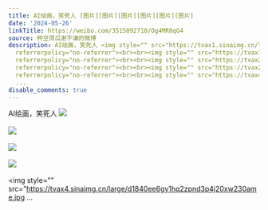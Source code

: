 ```yaml
---
title: AI绘画，笑死人 [图片][图片][图片][图片][图片][图片]
date: '2024-05-26'
linkTitle: https://weibo.com/3515092710/Og4MR8qG4
source: 种豆得瓜谢不谦的微博
description: AI绘画，笑死人 <img style="" src="https://tvax1.sinaimg.cn/large/d1840ee6gy1hq2zpr4wj3j20xw2307jk.jpg"
  referrerpolicy="no-referrer"><br><br><img style="" src="https://tvax1.sinaimg.cn/large/d1840ee6gy1hq2zplklcvj20xw230nb0.jpg"
  referrerpolicy="no-referrer"><br><br><img style="" src="https://tvax2.sinaimg.cn/large/d1840ee6gy1hq2zpm4qn8j20xw230wrh.jpg"
  referrerpolicy="no-referrer"><br><br><img style="" src="https://tvax2.sinaimg.cn/large/d1840ee6gy1hq2zpmvm6vj20xw230h07.jpg"
  referrerpolicy="no-referrer"><br><br><img style="" src="https://tvax4.sinaimg.cn/large/d1840ee6gy1hq2zpnd3p4j20xw230ame.jpg
  ...
disable_comments: true
---
```

AI绘画，笑死人 <img style="" src="https://tvax1.sinaimg.cn/large/d1840ee6gy1hq2zpr4wj3j20xw2307jk.jpg" referrerpolicy="no-referrer"><br><br><img style="" src="https://tvax1.sinaimg.cn/large/d1840ee6gy1hq2zplklcvj20xw230nb0.jpg" referrerpolicy="no-referrer"><br><br><img style="" src="https://tvax2.sinaimg.cn/large/d1840ee6gy1hq2zpm4qn8j20xw230wrh.jpg" referrerpolicy="no-referrer"><br><br><img style="" src="https://tvax2.sinaimg.cn/large/d1840ee6gy1hq2zpmvm6vj20xw230h07.jpg" referrerpolicy="no-referrer"><br><br><img style="" src="https://tvax4.sinaimg.cn/large/d1840ee6gy1hq2zpnd3p4j20xw230ame.jpg ...